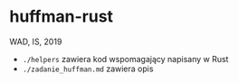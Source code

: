 # huffman-rust
WAD, IS, 2019

- `./helpers` zawiera kod wspomagający napisany w Rust
- `./zadanie_huffman.md` zawiera opis
